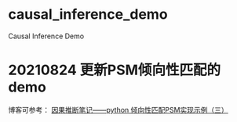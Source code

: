 # causal_inference_demo

Causal Inference  Demo

# 20210824 更新PSM倾向性匹配的demo
博客可参考：
[因果推断笔记——python 倾向性匹配PSM实现示例（三）](https://mattzheng.blog.csdn.net/article/details/119887208)


